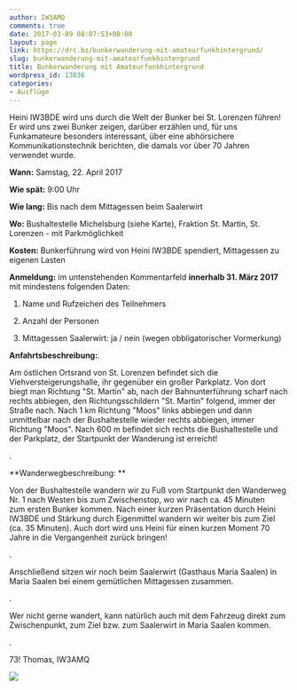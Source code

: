 ```yaml
---
author: IW3AMQ
comments: true
date: 2017-03-09 08:07:53+00:00
layout: page
link: https://drc.bz/bunkerwanderung-mit-amateurfunkhintergrund/
slug: bunkerwanderung-mit-amateurfunkhintergrund
title: Bunkerwanderung mit Amateurfunkhintergrund
wordpress_id: 13836
categories:
- Ausflüge
---
```


Heini IW3BDE wird uns durch die Welt der Bunker bei St. Lorenzen führen! Er wird uns zwei Bunker zeigen, darüber erzählen und, für uns Funkamateure besonders interessant, über eine abhörsichere Kommunikationstechnik berichten, die damals vor über 70 Jahren verwendet wurde.


**Wann:** Samstag, 22. April 2017




**Wie spät:** 9:00 Uhr




**Wie lang:** Bis nach dem Mittagessen beim Saalerwirt




**Wo:** Bushaltestelle Michelsburg (siehe Karte), Fraktion St. Martin, St. Lorenzen - mit Parkmöglichkeit




**Kosten:** Bunkerführung wird von Heini IW3BDE spendiert, Mittagessen zu eigenen Lasten




**Anmeldung:** im untenstehenden Kommentarfeld **innerhalb 31. März 2017** mit mindestens folgenden Daten:








 	
  1. Name und Rufzeichen des Teilnehmers

 	
  2. Anzahl der Personen

 	
  3. Mittagessen Saalerwirt: ja / nein (wegen obbligatorischer Vormerkung)







**Anfahrtsbeschreibung:**. 




Am östlichen Ortsrand von St. Lorenzen befindet sich die Viehversteigerungshalle, ihr gegenüber ein großer Parkplatz. Von dort biegt man Richtung "St. Martin" ab, nach der Bahnunterführung scharf nach rechts abbiegen, den Richtungsschildern "St. Martin" folgend, immer der Straße nach. Nach 1 km Richtung "Moos" links abbiegen und dann unmittelbar nach der Bushaltestelle wieder rechts abbiegen, immer Richtung "Moos". Nach 600 m befindet sich rechts die Bushaltestelle und der Parkplatz, der Startpunkt der Wanderung ist erreicht!




.




**Wanderwegbeschreibung: **




Von der Bushaltestelle wandern wir zu Fuß vom Startpunkt den Wanderweg Nr. 1 nach Westen bis zum Zwischenstop, wo wir nach ca. 45 Minuten zum ersten Bunker kommen. Nach einer kurzen Präsentation durch Heini IW3BDE und Stärkung durch Eigenmittel wandern wir weiter bis zum Ziel (ca. 35 Minuten). Auch dort wird uns Heini für einen kurzen Moment 70 Jahre in die Vergangenheit zurück bringen!




.




Anschließend sitzen wir noch beim Saalerwirt (Gasthaus Maria Saalen) in Maria Saalen bei einem gemütlichen Mittagessen zusammen.




.




Wer nicht gerne wandert, kann natürlich auch mit dem Fahrzeug direkt zum Zwischenpunkt, zum Ziel bzw. zum Saalerwirt in Maria Saalen kommen.




.




73! Thomas, IW3AMQ







[![](https://drc.bz/wp-content/uploads/2017/03/Bunkerwanderung.jpg)](https://drc.bz/bunkerwanderung-mit-amateurfunkhintergrund/bunkerwanderung/)
